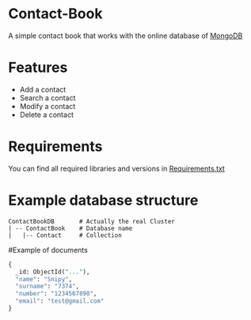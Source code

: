 # Contact-Book
A simple contact book that works with the online database of [MongoDB](https://www.mongodb.com/ "MongoDB")

# Features
- Add a contact
- Search a contact
- Modify a contact
- Delete a contact

# Requirements
You can find all required libraries and versions in [Requirements.txt](https://github.com/Snipy7374/Contact-Book/blob/main/requirements.txt "Requirements.txt")

# Example database structure
```
ContactBookDB       # Actually the real Cluster
| -- ContactBook    # Database name
|   |-- Contact     # Collection
```

#Example of documents
```py
{
  _id: ObjectId("..."),
  "name": "Snipy",
  "surname": "7374",
  "number": "1234567890",
  "email": "test@gmail.com"
}
